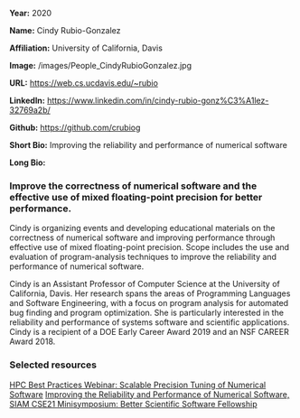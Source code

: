 **Year:** 2020

**Name:** Cindy Rubio-Gonzalez

**Affiliation:** University of California, Davis

**Image:** /images/People_CindyRubioGonzalez.jpg

**URL:** https://web.cs.ucdavis.edu/~rubio

**LinkedIn:** https://www.linkedin.com/in/cindy-rubio-gonz%C3%A1lez-32769a2b/

**Github:** https://github.com/crubiog

**Short Bio:** Improving the reliability and performance of numerical software

**Long Bio:** 
### Improve the correctness of numerical software and the effective use of mixed floating-point precision for better performance.

Cindy is organizing events and developing educational materials on the correctness of numerical software and improving performance through effective use of mixed floating-point precision.  Scope includes the use and evaluation of program-analysis techniques to improve the reliability and performance of numerical software.  

Cindy is an Assistant Professor of Computer Science at the University of California, Davis. Her research spans the areas of Programming Languages and Software Engineering, with a focus on program analysis for automated bug finding and program optimization. She is particularly interested in the reliability and performance of systems software and scientific applications. Cindy is a recipient of a DOE Early Career Award 2019 and an NSF CAREER Award 2018.

### Selected resources

<a href="https://ideas-productivity.org/resources/series/hpc-best-practices-webinars/#webinar045" class="link-row">HPC Best Practices Webinar:  Scalable Precision Tuning of Numerical Software</a>
<a href="https://figshare.com/collections/SIAM_CSE21_Minisymposium_Better_Scientific_Software_Fellowship/5321426" class="link-row">Improving the Reliability and Performance of Numerical Software, SIAM CSE21 Minisymposium: Better Scientific Software Fellowship</a>

